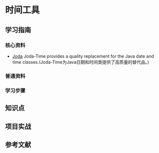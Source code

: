 # 时间工具

## 学习指南

### 核心资料

* [Joda](http://www.joda.org/joda-time/)  Joda-Time provides a quality replacement for the Java date and time classes.(Joda-Time为Java日期和时间类提供了高质量的替代品。)

### 普通资料

### 学习步骤

## 知识点

## 项目实战

## 参考文献
